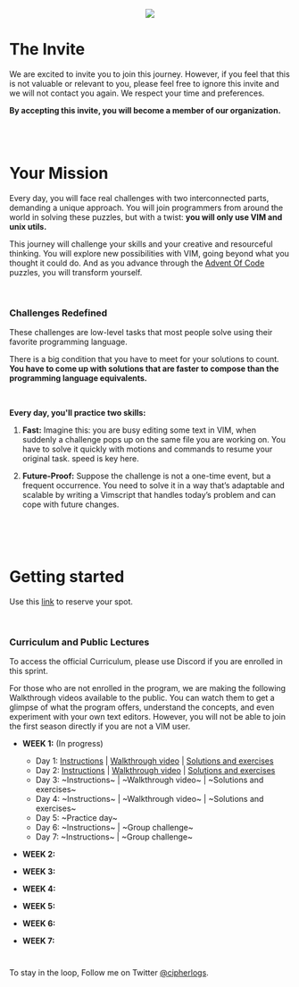 <p align="center"><img src="https://seeklogo.com/images/V/vim-logo-A3E02B1F74-seeklogo.com.png"></p>

# The Invite
We are excited to invite you to join this journey. However, if you feel that this is not valuable or relevant to you, 
please feel free to ignore this invite and we will not contact you again. We respect your time and preferences.

**By accepting this invite, you will become a member of our organization.**

<br>
<br>

# Your Mission
Every day, you will face real challenges with two interconnected parts, demanding a unique approach. You will join programmers from around the world in solving these puzzles, but with a twist: **you will only use VIM and unix utils.**

This journey will challenge your skills and your creative and resourceful thinking. You will explore new possibilities with VIM, going beyond what you thought it could do. And as you advance through the [Advent Of Code](https://adventofcode.com) puzzles, you will transform yourself.

<br>

### Challenges Redefined
These challenges are low-level tasks that most people solve using their favorite programming language.

There is a big condition that you have to meet for your solutions to count. **You have to come up with solutions that are faster to compose than the programming language equivalents.**

<br>

**Every day, you'll practice two skills:**

1. **Fast:** Imagine this: you are busy editing some text in VIM, when suddenly a challenge pops up on the same file you are working on. You have to solve it quickly with motions and commands to resume your original task. speed is key here.

2. **Future-Proof:** Suppose the challenge is not a one-time event, but a frequent occurrence. You need to solve it in a way that’s adaptable and scalable by writing a Vimscript that handles today’s problem and can cope with future changes.

<br>
<br>

<br>

# Getting started
Use this [link](https://forms.gle/CW1jqB9HpKbqwUY78) to reserve your spot.

<br>

### Curriculum and Public Lectures
To access the official Curriculum, please use Discord if you are enrolled in this sprint.

For those who are not enrolled in the program, we are making the following Walkthrough videos available to the public. You can watch them to get a glimpse of what the program offers, understand the concepts, and even experiment with your own text editors. However, you will not be able to join the first season directly if you are not a VIM user.


+ **WEEK 1:** (In progress)
  + Day 1: [Instructions](https://cipherlogs.com/how-to-solve-advent-of-code-using-only-vim-episode-1) | [Walkthrough video](https://www.youtube.com/watch?v=9fUDbq933fE) | [Solutions and exercises](https://cipherlogs.com/how-to-solve-advent-of-code-using-only-vim-episode-1)
  + Day 2: [Instructions](https://github.com/cipherlogs/s909/blob/main/season1/day2.md) | [Walkthrough video](https://www.youtube.com/watch?v=ACzoJj-sunE) | [Solutions and exercises](https://cipherlogs.com/episode2-solving-adventofcode-in-10sec-using-vim-only)
  + Day 3: ~Instructions~ | ~Walkthrough video~ | ~Solutions and exercises~
  + Day 4: ~Instructions~ | ~Walkthrough video~ | ~Solutions and exercises~
  + Day 5: ~Practice day~
  + Day 6: ~Instructions~ | ~Group challenge~
  + Day 7: ~Instructions~ | ~Group challenge~

+ **WEEK 2:**
+ **WEEK 3:**
+ **WEEK 4:**
+ **WEEK 5:**
+ **WEEK 6:**
+ **WEEK 7:**



#
To stay in the loop, Follow me on Twitter [@cipherlogs](https://twitter.com/intent/follow?screen_name=cipherlogs).
